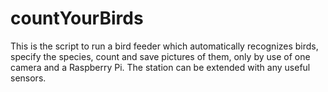 # countYourBirds
This is the script to run a bird feeder which automatically recognizes birds, specify the species, count and save pictures of them, only by use of one camera and a Raspberry Pi. 
The station can be extended with any useful sensors. 
